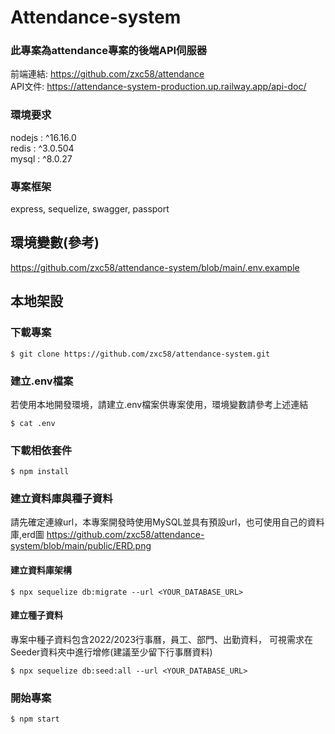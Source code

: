 # Attendance-system
### 此專案為attendance專案的後端API伺服器
前端連結: https://github.com/zxc58/attendance \
API文件: https://attendance-system-production.up.railway.app/api-doc/
### 環境要求
nodejs : ^16.16.0\
redis : ^3.0.504\
mysql : ^8.0.27
### 專案框架
express, sequelize, swagger, passport
## 環境變數(參考)
https://github.com/zxc58/attendance-system/blob/main/.env.example
## 本地架設
### 下載專案
```
$ git clone https://github.com/zxc58/attendance-system.git
```
### 建立.env檔案
若使用本地開發環境，請建立.env檔案供專案使用，環境變數請參考上述連結
```
$ cat .env
```
### 下載相依套件
```
$ npm install
```
### 建立資料庫與種子資料
請先確定連線url，本專案開發時使用MySQL並具有預設url，也可使用自己的資料庫,erd圖
https://github.com/zxc58/attendance-system/blob/main/public/ERD.png
#### 建立資料庫架構
```
$ npx sequelize db:migrate --url <YOUR_DATABASE_URL>
```
#### 建立種子資料
專案中種子資料包含2022/2023行事曆，員工、部門、出勤資料，
可視需求在Seeder資料夾中進行增修(建議至少留下行事曆資料)
```
$ npx sequelize db:seed:all --url <YOUR_DATABASE_URL>
```
### 開始專案
```
$ npm start
```
